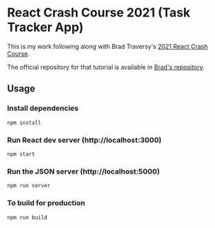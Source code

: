 # React Crash Course 2021 (Task Tracker App)

This is my work following along with Brad Traversy's [2021 React Crash Course](https://www.youtube.com/watch?v=w7ejDZ8SWv8).

The official repository for that tutorial is available in [Brad's repository](https://github.com/bradtraversy/react-crash-2021).

## Usage

### Install dependencies

```
npm install
```

### Run React dev server (http://localhost:3000)

```
npm start
```

### Run the JSON server (http://localhost:5000)

```
npm run server
```

### To build for production

```
npm run build
```
